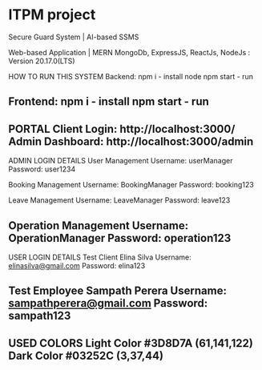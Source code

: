 # ITPM project
 Secure Guard System | AI-based SSMS 

Web-based Application | MERN
MongoDb,
ExpressJS,
ReactJs,
NodeJs : Version 20.17.0(LTS)

HOW TO RUN THIS SYSTEM
Backend:
npm i - install node
npm start - run

Frontend:
npm i - install
npm start - run
--------------------------------------------------

PORTAL
Client Login: http://localhost:3000/
Admin Dashboard: http://localhost:3000/admin
--------------------------------------------------

ADMIN LOGIN DETAILS
User Management
Username: userManager
Password: user1234

Booking Management
Username: BookingManager
Password: booking123

Leave Management
Username: LeaveManager
Password: leave123

Operation Management
Username: OperationManager
Password: operation123
--------------------------------------------------

USER LOGIN DETAILS
Test Client
Elina Silva
Username: elinasilva@gmail.com
Password: elina123

Test Employee
Sampath Perera
Username: sampathperera@gmail.com
Password: sampath123
---------------------------------------------------

USED COLORS
Light Color #3D8D7A (61,141,122) 
Dark Color #03252C (3,37,44)
---------------------------------------------------
